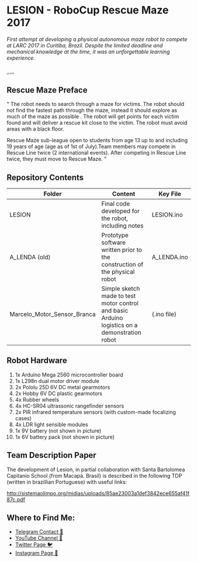 # LESION - RoboCup Rescue Maze 2017
###### First attempt at developing a physical autonomous maze robot to compete at LARC 2017 in Curitiba, Brazil. Despite the limited deadline and mechanical knowledge at the time, it was an unforgettable learning experience.

<img src="photo_2020-02-19_16-00-52.png" alt="LESION" style="zoom:30%;" />

## Rescue Maze Preface

" The robot needs to search through a maze for victims. The robot should not find the fastest path through the maze, instead it should explore as much of the maze as possible . The robot will get points for each victim found and will deliver a rescue kit close to the victim. The robot must avoid areas with a black floor.

Rescue Maze sub-league open to students from age 13 up to and including 19 years of age (age as of 1st of July).Team members may compete in Rescue Line twice (2 international events). After competing in Rescue Line twice, they must move to Rescue Maze. "

## Repository Contents

| Folder                      | Content                                                      | Key File    |
| --------------------------- | ------------------------------------------------------------ | ----------- |
| LESION                      | Final code developed for the robot, including notes          | LESION.ino  |
| A_LENDA (old)               | Prototype software written prior to the construction of the physical robot | A_LENDA.ino |
| Marcelo_Motor_Sensor_Branca | Simple sketch made to test motor control and basic Arduino logistics on a demonstration robot | (.ino file) |

## Robot Hardware

1. 1x Arduino Mega 2560 microcontroller board
2. 1x L298n dual motor driver module
3. 2x Pololu 25D 6V DC metal gearmotors
4. 2x Hobby 6V DC plastic gearmotors
5. 4x Rubber wheels
6. 4x HC-SR04 ultrassonic rangefinder sensors
7. 2x PIR infrared temperature sensors (with custom-made focalizing cases) 
8. 4x LDR light sensible modules
9. 1x 9V battery (not shown in picture)
10. 1x 6V battery pack (not shown in picture)

## Team Description Paper

The development of Lesion, in partial collaboration with Santa Bartolomea Capitanio School (from Macapá. Brasil) is described in the following TDP (written in brazillian Portuguese) with useful links: 

http://sistemaolimpo.org/midias/uploads/85ae23003a1def3842ece655af41f87c.pdf

## Where to Find Me:

* [Telegram Contact 🔵](https://t.me/mekhyw)
* [YouTube Channel 🔴](https://www.youtube.com/channel/UC3__YPhMGjytXUqRUmriQ8A?view_as=subscriber)
* [Twitter Page 🐦](https://twitter.com/MekhyW)
* [Instagram Page 📸](https://www.instagram.com/mekhy_w/)



